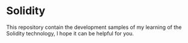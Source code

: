 # Solidity
This repository contain the development samples of my learning of the Solidity technology, I hope it can be helpful for you.
